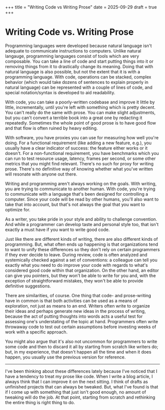 +++ 
title = "Writing Code vs Writing Prose"
date = 2025-09-29
draft = true
+++ 

# Writing Code vs. Writing Prose

Programming languages were developed because natural language isn't adequate to communicate
instructions to computers. Unlike natural langauge, programming languages consist of tools which are
very composable. You can take a line of code and start putting things into it or removing things
from it to drastically change its meaning. Doing that with natural language is also possible, but
not the extent that it is with a programming language. With code, operations can be stacked, complex
behavior (which would take dozens of sentences to explain properly in natural language) can be
represented with a couple of lines of code, and special notation/syntax is developed to aid
readability.

With code, you can take a poorly-written codebase and improve it little by little, incrementally,
until you're left with something which is pretty decent. You can't really do the same with prose.
You can make slight adjustments, but you can't convert a terrible book into a great one by redacting
it repeatedly. Sometimes the whole point of good prose is to have good flow and that flow is often
ruined by heavy editing.

With software, you have proxies you can use for measuring how well you're doing. For a functional
requirement (like adding a new feature, e.g.), you usually have a clear indicator of success: the
feature either works or it doesn't. For a non-functional requirement, you have benchmarks which you
can run to test resource usage, latency, frames per second, or some other metrics that you might
find relevant. There's no such for proxy for writing prose. There's no definitive way of knowing
whether what you've written will resonate with anyone out there.

Writing and programming aren't always working on the goals. With writing, you are trying to
communicate to another human. With code, you're trying to communicate with a language that's been
designed for controlling a computer. Since your code will be read by other humans, you'll also want
to take that into account, but that's not always the goal that you want to optimize for. 

As a writer, you take pride in your style and ability to challenge convention. And while a
programmer can develop taste and personal style too, that isn't exactly a must have if you want to
write good code.

Just like there are different kinds of writing, there are also different kinds of programming. But,
what often ends up happening is that organizations tend to want to unify these differences so they
don't rely on certain programmers if they ever decide to leave. During review, code is often
analyzed and systemically checked against a set of conventions: a colleague can tell you exactly
what you need to do improve your code with regards to what's considered good code within that
organization. On the other hand, an editor can give you pointers, but they won't be able to write
for you and, with the exception of straightforward mistakes, they won't be able to provide
definitive suggestions.

There are similarities, of course. One thing that code- and prose-writing have in common is that
both activities can be used as a means of exploration, not just as means to an end. Writers often
write to organize their ideas and perhaps generate new ideas in the process of writing, because the
act of putting thoughts into words acts a useful test for assessing one's understating of the topic
at hand. Programmers often write throwaway code to test out certain assumptions before investing
weeks of work with a specific approach. 

You might also argue that it's also not uncommon for programmers to write some code and then to
discard it all by starting from scratch like writers do; but, in my experience, that doesn't
happen all the time and when it does happen, you usually use the previous version for reference.

---

I've been thinking about these differences lately because I've noticed that I have a tendency to
treat my prose like code. When I write a blog article, I always think that I can improve it on the
next sitting. I think of drafts as unfinished projects that can always be tweaked. But, what I've
found is that if I come up with something that just isn't good enough, no amount of tweaking will do
the job. At that point, starting from scratch and rethinking the entire thing is right thing to do. 
